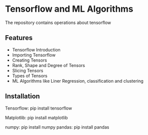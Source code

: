 
# Tensorflow and ML Algorithms

The repository contains operations about tensorflow
## Features

- Tensorflow Introduction
- Importing Tensorflow
- Creating Tensors
- Rank, Shape and Degree of Tensors
- Slicing Tensors
- Types of Tensors
- ML Algorithms like Liner Regression, classification and clustering



## Installation
Tensorflow: pip install tensorflow

Matplotlib: pip install matplotlib

numpy: pip install numpy
pandas: pip install pandas
